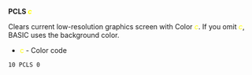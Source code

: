 **PCLS <span style="color:#FFFF00;">*c*</span>**

Clears current low-resolution graphics screen with Color <span style="color:#FFFF00;">*c*</span>.  If you omit <span style="color:#FFFF00;">*c*</span>, BASIC uses the background color.

- <span style="color:#FFFF00;">c</span> - Color code
  
```ecb2
10 PCLS 0
```
